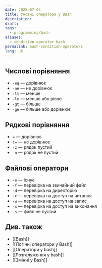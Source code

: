 ```yaml
---
date: 2025-07-04
title: Умовні оператори у Bash
description: 
draft: 
tags:
  - programming/bash
aliases:
  - condition operator bash
permalink: bash-condition-operators
lang: uk
---
```


## Числові порівняння

- `-eq` — дорівнює
- `-ne` — не дорівнює
- `-lt` — менше
- `-le` — менше або рівне
- `-gt` — більше
- `-ge` — більше або дорівнює

## Рядкові порівняння

- `=` — дорівнює
- `!=` — не дорівнює
- `-z` — рядок пустий
- `-n` — рядок не пустий

## Файлові оператори

- `-e` — існує
- `-f` — перевірка на звичайний файл
- `-d` — перевірка на директорію
- `-r` — перевірка на доступ на читання
- `-w` — перевірка на доступ на запис
- `-x` — перевірка на доступ на виконання
- `-s` — файл не пустий

## Див. також

- [[Bash]]
- [[Логічні оператори у Bash]]
- [[Оператори у bash]]
- [[Розгалуження у bash]]
- [[Змінні у Bash]]